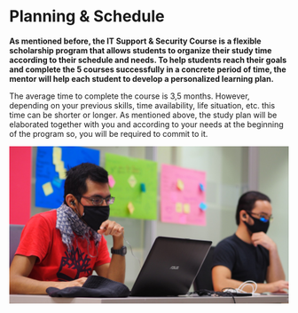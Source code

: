 # Planning & Schedule

**As mentioned before, the IT Support & Security Course is a flexible scholarship program that allows students to organize their study time according to their schedule and needs. To help students reach their goals and complete the 5 courses successfully in a concrete period of time, the mentor will help each student to develop a personalized learning plan.**

The average time to complete the course is 3,5 months. However, depending on your previous skills, time availability, life situation, etc. this time can be shorter or longer. As mentioned above, the study plan will be elaborated together with you and according to your needs at the beginning of the program so, you will be required to commit to it.

![](<../../.gitbook/assets/image (113).png>)
